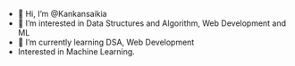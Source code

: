 - 👋 Hi, I’m @Kankansaikia
- 👀 I’m interested in Data Structures and Algorithm, Web Development and ML
- 🌱 I’m currently learning DSA, Web Development
- Interested in Machine Learning.


<!---
Kankansaikia/Kankansaikia is a ✨ special ✨ repository because its `README.md` (this file) appears on your GitHub profile.
You can click the Preview link to take a look at your changes.
--->
